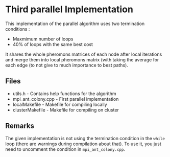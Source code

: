 # Third parallel Implementation

This implementation of the parallel algorithm uses two termination conditions :
  - Maxmimum number of loops
  - 40% of loops with the same best cost

It shares the whole pheromons matrices of each node after local iterations and merge them into local pheromons matrix (with taking the average for each edge (to not give to much importance to best paths).

## Files

* utils.h - Contains help functions for the algorithm
* mpi_ant_colony.cpp - First parallel implementation
* localMakefile - Makefile for compiling locally
* clusterMakefile - Makefile for compiling on cluster

## Remarks

The given implementation is not using the termination condition in the ```while``` loop (there are warnings during compilation about that).
To use it, you just need to uncomment the condition in ```mpi_ant_colony.cpp```.

